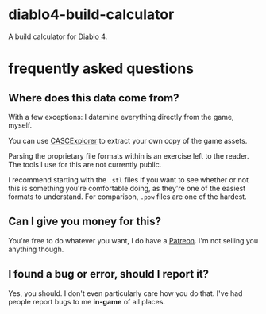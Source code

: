 # diablo4-build-calculator
A build calculator for [Diablo 4](https://diablo4.blizzard.com).

# frequently asked questions

## Where does this data come from?
With a few exceptions: I datamine everything directly from the game, myself.

You can use [CASCExplorer](https://github.com/WoW-Tools/CASCExplorer) to extract your own copy of the game assets.

Parsing the proprietary file formats within is an exercise left to the reader. The tools I use for this are not currently public.

I recommend starting with the ``.stl`` files if you want to see whether or not this is something you're comfortable doing, as they're one of the easiest formats to understand. For comparison, ``.pow`` files are one of the hardest.

## Can I give you money for this?
You're free to do whatever you want, I do have a [Patreon](https://www.patreon.com/lothrik). I'm not selling you anything though.

## I found a bug or error, should I report it?
Yes, you should. I don't even particularly care how you do that. I've had people report bugs to me **in-game** of all places.